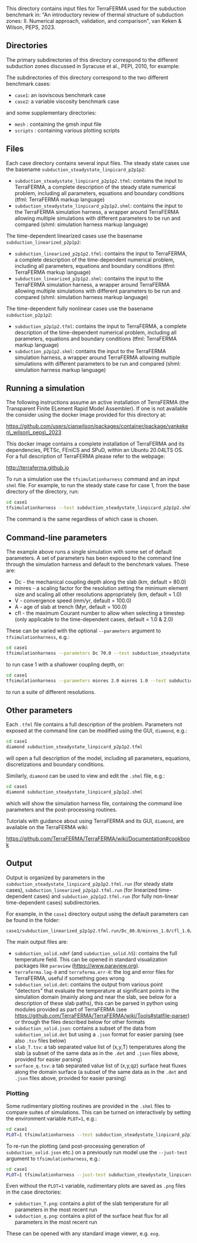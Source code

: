 This directory contains input files for TerraFERMA used for the subduction benchmark in:
"An introductory review of thermal structure of subduction zones: II. Numerical approach, validation, and comparison", 
van Keken & Wilson, PEPS, 2023.

## Directories

The primary subdirectories of this directory correspond to the different subduction zones discussed in Syracuse et al., PEPI, 2010,
for example:

The subdirectories of this directory correspond to the two different benchmark cases:

* `case1`: an isoviscous benchmark case
* `case2`: a variable viscosity benchmark case

and some supplementary directories:

* `mesh` : containing the gmsh input file
* `scripts` : containing various plotting scripts

## Files

Each case directory contains several input files.  The steady state cases use the basename `subduction_steadystate_linpicard_p2p1p2`:

* `subduction_steadystate_linpicard_p2p1p2.tfml`: contains the input to TerraFERMA, a complete description of the steady state numerical problem, including all parameters, equations and boundary conditions (tfml: TerraFERMA markup language)
* `subduction_steadystate_linpicard_p2p1p2.shml`: contains the input to the TerraFERMA simulation harness, a wrapper around TerraFERMA allowing multiple simulations with different parameters to be run and compared (shml: simulation harness markup language)

The time-dependent linearized cases use the basename `subduction_linearized_p2p1p2`:

* `subduction_linearized_p2p1p2.tfml`: contains the input to TerraFERMA, a complete description of the time-dependent numerical problem, including all parameters, equations and boundary conditions (tfml: TerraFERMA markup language)
* `subduction_linearized_p2p1p2.shml`: contains the input to the TerraFERMA simulation harness, a wrapper around TerraFERMA allowing multiple simulations with different parameters to be run and compared (shml: simulation harness markup language)

The time-dependent fully nonlinear cases use the basename `subduction_p2p1p2`:

* `subduction_p2p1p2.tfml`: contains the input to TerraFERMA, a complete description of the time-dependent numerical problem, including all parameters, equations and boundary conditions (tfml: TerraFERMA markup language)
* `subduction_p2p1p2.shml`: contains the input to the TerraFERMA simulation harness, a wrapper around TerraFERMA allowing multiple simulations with different parameters to be run and compared (shml: simulation harness markup language)

## Running a simulation

The following instructions assume an active installation of TerraFERMA (the Transparent Finite ELement Rapid Model Assembler).  If
one is not available the consider using the docker image provided for this directory at:

https://github.com/users/cianwilson/packages/container/package/vankeken\_wilson\_peps\_2023

This docker image contains a complete installation of TerraFERMA and its dependencies, PETSc, FEniCS and SPuD, within an Ubuntu
20.04LTS OS.  For a full description of TerraFERMA please refer to the webpage:

http://terraferma.github.io

To run a simulation use the `tfsimulationharness` command and an input `shml` file.  For example, to run the steady state case for
case 1, from the base directory of the directory, run:

```bash
cd case1
tfsimulationharness --test subduction_steadystate_linpicard_p2p1p2.shml
```

The command is the same regardless of which case is chosen.

## Command-line parameters

The example above runs a single simulation with some set of default parameters.  A set of parameters has been exposed to the command
line through the simulation harness and default to the benchmark values.  These are:

* Dc       - the mechanical coupling depth along the slab (km, default = 80.0)
* minres   - a scaling factor for the resolution setting the minimum element size and scaling all other resolutions appropriately (km, default = 1.0)
* V        - convergence speed (mm/yr, default = 100.0)
* A        - age of slab at trench (Myr, default = 100.0)
* cfl      - the maximum Courant number to allow when selecting a timestep (only applicable to the time-dependent cases, default = 1.0 & 2.0)

These can be varied with the optional `--parameters` argument to `tfsimulationharness`, e.g.:

```bash
cd case1
tfsimulationharness --parameters Dc 70.0 --test subduction_steadystate_linpicard_p2p1p2.shml
```

to run case 1 with a shallower coupling depth, or:

```bash
cd case1
tfsimulationharness --parameters minres 2.0 minres 1.0 --test subduction_steadystate_linpicard_p2p1p2.shml
```

to run a suite of different resolutions.

## Other parameters

Each `.tfml` file contains a full description of the problem.  Parameters not exposed at the command line can be modified using the GUI, `diamond`, e.g.:

```bash
cd case1
diamond subduction_steadystate_linpicard_p2p1p2.tfml
```

will open a full description of the model, including all parameters, equations, discretizations and boundary conditions.

Similarly, `diamond` can be used to view and edit the `.shml` file, e.g.:

```bash
cd case1
diamond subduction_steadystate_linpicard_p2p1p2.shml
```

which will show the simulation harness file, containing the command line parameters and the post-processing routines.

Tutorials with guidance about using TerraFERMA and its GUI, `diamond`, are available on the TerraFERMA wiki:

https://github.com/TerraFERMA/TerraFERMA/wiki/Documentation#cookbook

## Output

Output is organized by parameters in the `subduction_steadystate_linpicard_p2p1p2.tfml.run` (for steady state cases),
`subduction_linearized_p2p1p2.tfml.run` (for linearized time-dependent cases) and `subduction_p2p1p2.tfml.run` (for fully
non-linear time-dependent cases) subdirectories.  

For example, in the `case1` directory output using the default parameters can be found in the folder:

```
case1/subduction_linearized_p2p1p2.tfml.run/Dc_80.0/minres_1.0/cfl_1.0/V_100.0/A_100.0/run_0
```

The main output files are:

* `subduction_solid.xdmf` (and `subduction_solid.h5`): contains the full temperature field.  This can be opened in standard visualization packages like `paraview` (https://www.paraview.org).
* `terraferma.log-0` and `terraferma.err-0`: the log and error files for TerraFERMA, useful if something goes wrong
* `subduction_solid.det`: contains the output from various point "detectors" that evaluate the temperature at significant points in the simulation domain (mainly along and near the slab, see below for a description of these slab paths), this can be parsed in python using modules provided as part of TerraFERMA (see https://github.com/TerraFERMA/TerraFERMA/wiki/Tools#statfile-parser) or through the files described below for other formats
* `subduction_solid.json`: contains a subset of the data from `subduction_solid.det` but using a `.json` format for easier parsing (see also `.tsv` files below)
* `slab_T.tsv`: a tab separated value list of (x,y,T) temperatures along the slab (a subset of the same data as in the `.det` and `.json` files above, provided for easier parsing)
* `surface_q.tsv`: a tab separated value list of (x,y,qz) surface heat fluxes along the domain surface (a subset of the same data as in the `.det` and `.json` files above, provided for easier parsing)
    
### Plotting

Some rudimentary plotting routines are provided in the `.shml` files to compare suites of simulations.  This can be turned on interactively by setting the environment variable `PLOT=1`, e.g.:

```bash
cd case1
PLOT=1 tfsimulationharness --test subduction_steadystate_linpicard_p2p1p2.shml
```

To re-run the plotting (and post-processing generation of `subduction_solid.json` etc.) on a previously run model use the `--just-test` argument to `tfsimulationharness`, e.g.:

```bash
cd case1
PLOT=1 tfsimulationharness --just-test subduction_steadystate_linpicard_p2p1p2.shml
```

Even without the `PLOT=1` variable, rudimentary plots are saved as `.png` files in the case directories:

* `subduction_T.png`: contains a plot of the slab temperature for all parameters in the most recent run
* `subduction_q.png`: contains a plot of the surface heat flux for all parameters in the most recent run

These can be opened with any standard image viewer, e.g. `eog`.


